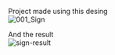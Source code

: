 Project made using this desing                                                         
![001_Sign](https://user-images.githubusercontent.com/67117889/134659271-26dcfe09-9b0c-4777-8900-32ad20519c98.png)  

And the result  
![sign-result](https://user-images.githubusercontent.com/67117889/134659754-086a202f-9b61-4f9f-8625-04f39bf093ae.PNG)
